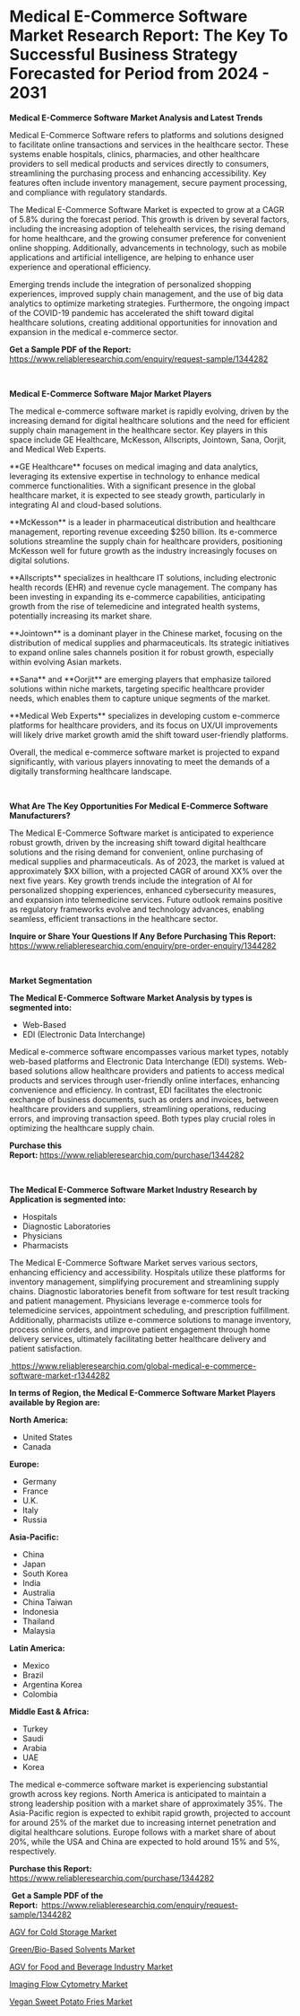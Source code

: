 <p><h1>Medical E-Commerce Software Market Research Report: The Key To Successful Business Strategy Forecasted for Period from 2024 - 2031</h1></p><p><strong>Medical E-Commerce Software Market Analysis and Latest Trends</strong></p>
<p><p>Medical E-Commerce Software refers to platforms and solutions designed to facilitate online transactions and services in the healthcare sector. These systems enable hospitals, clinics, pharmacies, and other healthcare providers to sell medical products and services directly to consumers, streamlining the purchasing process and enhancing accessibility. Key features often include inventory management, secure payment processing, and compliance with regulatory standards.</p><p>The Medical E-Commerce Software Market is expected to grow at a CAGR of 5.8% during the forecast period. This growth is driven by several factors, including the increasing adoption of telehealth services, the rising demand for home healthcare, and the growing consumer preference for convenient online shopping. Additionally, advancements in technology, such as mobile applications and artificial intelligence, are helping to enhance user experience and operational efficiency.</p><p>Emerging trends include the integration of personalized shopping experiences, improved supply chain management, and the use of big data analytics to optimize marketing strategies. Furthermore, the ongoing impact of the COVID-19 pandemic has accelerated the shift toward digital healthcare solutions, creating additional opportunities for innovation and expansion in the medical e-commerce sector.</p></p>
<p><strong>Get a Sample PDF of the Report:&nbsp;</strong> <a href="https://www.reliableresearchiq.com/enquiry/request-sample/1344282?utm_campaign=114&utm_medium=2&utm_source=Github&utm_content=ia&utm_term=29102024&utm_id=medical-e-commerce-software">https://www.reliableresearchiq.com/enquiry/request-sample/1344282</a></p>
<p>&nbsp;</p>
<p><strong>Medical E-Commerce Software Major Market Players</strong></p>
<p><p>The medical e-commerce software market is rapidly evolving, driven by the increasing demand for digital healthcare solutions and the need for efficient supply chain management in the healthcare sector. Key players in this space include GE Healthcare, McKesson, Allscripts, Jointown, Sana, Oorjit, and Medical Web Experts. </p><p>**GE Healthcare** focuses on medical imaging and data analytics, leveraging its extensive expertise in technology to enhance medical commerce functionalities. With a significant presence in the global healthcare market, it is expected to see steady growth, particularly in integrating AI and cloud-based solutions.</p><p>**McKesson** is a leader in pharmaceutical distribution and healthcare management, reporting revenue exceeding $250 billion. Its e-commerce solutions streamline the supply chain for healthcare providers, positioning McKesson well for future growth as the industry increasingly focuses on digital solutions.</p><p>**Allscripts** specializes in healthcare IT solutions, including electronic health records (EHR) and revenue cycle management. The company has been investing in expanding its e-commerce capabilities, anticipating growth from the rise of telemedicine and integrated health systems, potentially increasing its market share.</p><p>**Jointown** is a dominant player in the Chinese market, focusing on the distribution of medical supplies and pharmaceuticals. Its strategic initiatives to expand online sales channels position it for robust growth, especially within evolving Asian markets.</p><p>**Sana** and **Oorjit** are emerging players that emphasize tailored solutions within niche markets, targeting specific healthcare provider needs, which enables them to capture unique segments of the market.</p><p>**Medical Web Experts** specializes in developing custom e-commerce platforms for healthcare providers, and its focus on UX/UI improvements will likely drive market growth amid the shift toward user-friendly platforms. </p><p>Overall, the medical e-commerce software market is projected to expand significantly, with various players innovating to meet the demands of a digitally transforming healthcare landscape.</p></p>
<p>&nbsp;</p>
<p><strong>What Are The Key Opportunities For Medical E-Commerce Software Manufacturers?</strong></p>
<p><p>The Medical E-Commerce Software market is anticipated to experience robust growth, driven by the increasing shift toward digital healthcare solutions and the rising demand for convenient, online purchasing of medical supplies and pharmaceuticals. As of 2023, the market is valued at approximately $XX billion, with a projected CAGR of around XX% over the next five years. Key growth trends include the integration of AI for personalized shopping experiences, enhanced cybersecurity measures, and expansion into telemedicine services. Future outlook remains positive as regulatory frameworks evolve and technology advances, enabling seamless, efficient transactions in the healthcare sector.</p></p>
<p><strong>Inquire or Share Your Questions If Any Before Purchasing This Report:</strong> <a href="https://www.reliableresearchiq.com/enquiry/pre-order-enquiry/1344282?utm_campaign=114&utm_medium=2&utm_source=Github&utm_content=ia&utm_term=29102024&utm_id=medical-e-commerce-software">https://www.reliableresearchiq.com/enquiry/pre-order-enquiry/1344282</a></p>
<p>&nbsp;</p>
<p><strong>Market Segmentation</strong></p>
<p><strong>The Medical E-Commerce Software Market Analysis by types is segmented into:</strong></p>
<p><ul><li>Web-Based</li><li>EDI (Electronic Data Interchange)</li></ul></p>
<p><p>Medical e-commerce software encompasses various market types, notably web-based platforms and Electronic Data Interchange (EDI) systems. Web-based solutions allow healthcare providers and patients to access medical products and services through user-friendly online interfaces, enhancing convenience and efficiency. In contrast, EDI facilitates the electronic exchange of business documents, such as orders and invoices, between healthcare providers and suppliers, streamlining operations, reducing errors, and improving transaction speed. Both types play crucial roles in optimizing the healthcare supply chain.</p></p>
<p><strong>Purchase this Report:&nbsp;</strong><a href="https://www.reliableresearchiq.com/purchase/1344282?utm_campaign=114&utm_medium=2&utm_source=Github&utm_content=ia&utm_term=29102024&utm_id=medical-e-commerce-software">https://www.reliableresearchiq.com/purchase/1344282</a></p>
<p>&nbsp;</p>
<p><strong>The Medical E-Commerce Software Market Industry Research by Application is segmented into:</strong></p>
<p><ul><li>Hospitals</li><li>Diagnostic Laboratories</li><li>Physicians</li><li>Pharmacists</li></ul></p>
<p><p>The Medical E-Commerce Software Market serves various sectors, enhancing efficiency and accessibility. Hospitals utilize these platforms for inventory management, simplifying procurement and streamlining supply chains. Diagnostic laboratories benefit from software for test result tracking and patient management. Physicians leverage e-commerce tools for telemedicine services, appointment scheduling, and prescription fulfillment. Additionally, pharmacists utilize e-commerce solutions to manage inventory, process online orders, and improve patient engagement through home delivery services, ultimately facilitating better healthcare delivery and patient satisfaction.</p></p>
<p><a href="https://www.reliableresearchiq.com/global-medical-e-commerce-software-market-r1344282?utm_campaign=114&utm_medium=2&utm_source=Github&utm_content=ia&utm_term=29102024&utm_id=medical-e-commerce-software">&nbsp;https://www.reliableresearchiq.com/global-medical-e-commerce-software-market-r1344282</a></p>
<p><strong>In terms of Region, the Medical E-Commerce Software Market Players available by Region are:</strong></p>
<p>
    <p> <strong> North America: </strong>
        <ul>
            <li>United States</li>
            <li>Canada</li>
        </ul>
        </p> 
    <p> <strong> Europe: </strong>
        <ul>
            <li>Germany</li>
            <li>France</li>
            <li>U.K.</li>
            <li>Italy</li>
            <li>Russia</li>
        </ul>
        </p> 
    <p> <strong> Asia-Pacific: </strong>
        <ul>
            <li>China</li>
            <li>Japan</li>
            <li>South Korea</li>
            <li>India</li>
            <li>Australia</li>
            <li>China Taiwan</li>
            <li>Indonesia</li>
            <li>Thailand</li>
            <li>Malaysia</li>
        </ul>
        </p> 
    <p> <strong> Latin America: </strong>
        <ul>
            <li>Mexico</li>
            <li>Brazil</li>
            <li>Argentina Korea</li>
            <li>Colombia</li>
        </ul>
        </p> 
    <p> <strong> Middle East & Africa: </strong>
        <ul>
            <li>Turkey</li>
            <li>Saudi</li>
            <li>Arabia</li>
            <li>UAE</li>
            <li>Korea</li>
        </ul>
    </p>
    </p>
<p><p>The medical e-commerce software market is experiencing substantial growth across key regions. North America is anticipated to maintain a strong leadership position with a market share of approximately 35%. The Asia-Pacific region is expected to exhibit rapid growth, projected to account for around 25% of the market due to increasing internet penetration and digital healthcare solutions. Europe follows with a market share of about 20%, while the USA and China are expected to hold around 15% and 5%, respectively.</p></p>
<p><strong>Purchase this Report: </strong><a href="https://www.reliableresearchiq.com/purchase/1344282?utm_campaign=114&utm_medium=2&utm_source=Github&utm_content=ia&utm_term=29102024&utm_id=medical-e-commerce-software">https://www.reliableresearchiq.com/purchase/1344282</a></p>
<p>&nbsp;<strong>Get a Sample PDF of the Report:&nbsp;&nbsp;</strong><a href="https://www.reliableresearchiq.com/enquiry/request-sample/1344282?utm_campaign=114&utm_medium=2&utm_source=Github&utm_content=ia&utm_term=29102024&utm_id=medical-e-commerce-software">https://www.reliableresearchiq.com/enquiry/request-sample/1344282</a></p>
<p><strong></strong></p>
<p><p><a href="https://issuu.com/reportprime-2/docs/agv-for-cold-storage-market-size-20_64733ac0dd9f35?utm_campaign=114&utm_medium=2&utm_source=Github&utm_content=ia&utm_term=29102024&utm_id=medical-e-commerce-software">AGV for Cold Storage Market</a></p><p><a href="https://github.com/erskinemm93/Market-Research-Report-List-1/blob/main/greenbio-based-solvents-market.md?utm_campaign=114&utm_medium=2&utm_source=Github&utm_content=ia&utm_term=29102024&utm_id=medical-e-commerce-software">Green/Bio-Based Solvents Market</a></p><p><a href="https://issuu.com/reportprime-2/docs/agv-for-food-and-beverage-industry-_f5ed2775331b55?utm_campaign=114&utm_medium=2&utm_source=Github&utm_content=ia&utm_term=29102024&utm_id=medical-e-commerce-software">AGV for Food and Beverage Industry Market</a></p><p><a href="https://www.linkedin.com/pulse/imaging-flow-cytometry-market-analysis-product-segmentation-2epof?utm_campaign=114&utm_medium=2&utm_source=Github&utm_content=ia&utm_term=29102024&utm_id=medical-e-commerce-software">Imaging Flow Cytometry Market</a></p><p><a href="https://www.linkedin.com/pulse/surfing-vegan-sweet-potato-fries-wave-riding-market-currents-dozpe?utm_campaign=114&utm_medium=2&utm_source=Github&utm_content=ia&utm_term=29102024&utm_id=medical-e-commerce-software">Vegan Sweet Potato Fries Market</a></p></p>